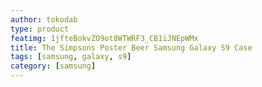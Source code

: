 ```yaml
---
author: tokodab
type: product
featimg: 1jfteBokvZO9ot8WTWRF3_CB1iJNEpWMx
title: The Simpsons Poster Beer Samsung Galaxy S9 Case
tags: [samsung, galaxy, s9]
category: [samsung]
---
```

